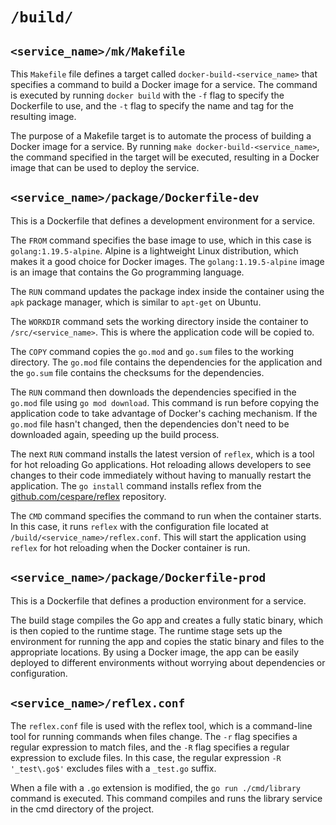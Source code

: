 # `/build/`

## `<service_name>/mk/Makefile`

This `Makefile` file defines a target called `docker-build-<service_name>` that
specifies a command to build a Docker image for a service. The command is
executed by running `docker build` with the `-f` flag to specify the Dockerfile
to use, and the `-t` flag to specify the name and tag for the resulting image.

The purpose of a Makefile target is to automate the process of building a Docker
image for a service. By running `make docker-build-<service_name>`, the command
specified in the target will be executed, resulting in a Docker image that can
be used to deploy the service.

## `<service_name>/package/Dockerfile-dev`

This is a Dockerfile that defines a development environment for a service. 

The `FROM` command specifies the base image to use, which in this case is
`golang:1.19.5-alpine`. Alpine is a lightweight Linux distribution, which makes
it a good choice for Docker images. The `golang:1.19.5-alpine` image is an image
that contains the Go programming language.

The `RUN` command updates the package index inside the container using the `apk`
package manager, which is similar to `apt-get` on Ubuntu.

The `WORKDIR` command sets the working directory inside the container to
`/src/<service_name>`. This is where the application code will be copied to.

The `COPY` command copies the `go.mod` and `go.sum` files to the working
directory. The `go.mod` file contains the dependencies for the application and
the `go.sum` file contains the checksums for the dependencies.

The `RUN` command then downloads the dependencies specified in the `go.mod` file
using `go mod download`. This command is run before copying the application code
to take advantage of Docker's caching mechanism. If the `go.mod` file hasn't
changed, then the dependencies don't need to be downloaded again, speeding up
the build process.

The next `RUN` command installs the latest version of `reflex`, which is a tool
for hot reloading Go applications. Hot reloading allows developers to see
changes to their code immediately without having to manually restart the
application. The `go install` command installs reflex from the
[github.com/cespare/reflex](https://github.com/cespare/reflex) repository.

The `CMD` command specifies the command to run when the container starts. In
this case, it runs `reflex` with the configuration file located at
`/build/<service_name>/reflex.conf`. This will start the application using
`reflex` for hot reloading when the Docker container is run.

## `<service_name>/package/Dockerfile-prod`

This is a Dockerfile that defines a production environment for a service. 

The build stage compiles the Go app and creates a fully static binary, which is
then copied to the runtime stage. The runtime stage sets up the environment for
running the app and copies the static binary and files to the appropriate
locations. By using a Docker image, the app can be easily deployed to different
environments without worrying about dependencies or configuration.

## `<service_name>/reflex.conf`

The `reflex.conf` file is used with the reflex tool, which is a command-line
tool for running commands when files change. The `-r` flag specifies a regular
expression to match files, and the `-R` flag specifies a regular expression to
exclude files. In this case, the regular expression `-R '_test\.go$'` excludes
files with a `_test.go` suffix.

When a file with a `.go` extension is modified, the `go run ./cmd/library`
command is executed. This command compiles and runs the library service in the
cmd directory of the project.
